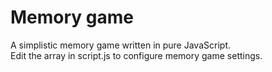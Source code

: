 # Memory game
A simplistic memory game written in pure JavaScript. <br>
Edit the array in script.js to configure memory game settings.

